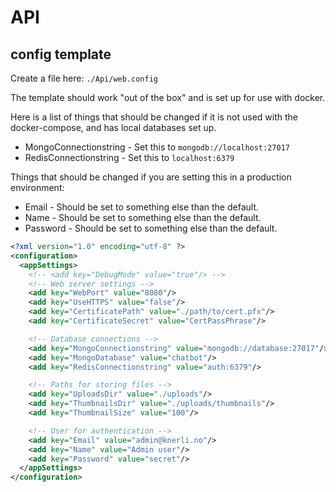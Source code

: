 # API

## config template

Create a file here: `./Api/web.config`

The template should work "out of the box" and is set up for use with docker.

Here is a list of things that should be changed if it is not used with the docker-compose, and has local databases set up.

- MongoConnectionstring - Set this to `mongodb://localhost:27017`
- RedisConnectionstring - Set this to `localhost:6379`

Things that should be changed if you are setting this in a production environment:

- Email - Should be set to something else than the default.
- Name - Should be set to something else than the default.
- Password - Should be set to something else than the default.

```xml
<?xml version="1.0" encoding="utf-8" ?>
<configuration>
  <appSettings>
    <!-- <add key="DebugMode" value="true"/> -->
    <!-- Web server settings -->
    <add key="WebPort" value="8080"/>
    <add key="UseHTTPS" value="false"/>
    <add key="CertificatePath" value="./path/to/cert.pfx"/>
    <add key="CertificateSecret" value="CertPassPhrase"/>

    <!-- Database connections -->
    <add key="MongoConnectionstring" value="mongodb://database:27017"/>
    <add key="MongoDatabase" value="chatbot"/>
    <add key="RedisConnectionstring" value="auth:6379"/>

    <!-- Paths for storing files -->
    <add key="UploadsDir" value="./uploads"/>
    <add key="ThumbnailsDir" value="./uploads/thumbnails"/>
    <add key="ThumbnailSize" value="100"/>

    <!-- User for authentication -->
    <add key="Email" value="admin@knerli.no"/>
    <add key="Name" value="Admin user"/>
    <add key="Password" value="secret"/>
  </appSettings>
</configuration>
```
